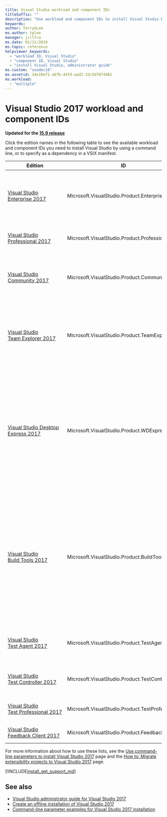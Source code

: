 ```yaml
---
title: Visual Studio workload and component IDs
titleSuffix: ""
description: "Use workload and component IDs to install Visual Studio by using a command line, or to specify as a dependency in a VSIX manifest"
keywords:
author: TerryGLee
ms.author: tglee
manager: jillfra
ms.date: 01/11/2019
ms.topic: reference
helpviewer_keywords:
  - "workload ID, Visual Studio"
  - "component ID, Visual Studio"
  - "install Visual Studio, administrator guide"
ms.custom: "seodec18"
ms.assetid: 34e19ef1-abfb-44fd-aad2-33c5d7874482
ms.workload:
  - "multiple"
---
```

# Visual Studio 2017 workload and component IDs

**Updated for the [15.9 release](/visualstudio/releasenotes/vs2017-relnotes?context=visualstudio/default&contextView=vs-2017)**

Click the edition names in the following table to see the available workload and component IDs you need to install Visual Studio by using a command line, or to specify as a dependency in a VSIX manifest.

| **Edition** | **ID** | **Description** |
| ----------- | ------ | --------------- |
| [Visual&nbsp;Studio Enterprise&nbsp;2017](workload-component-id-vs-enterprise.md) | Microsoft.VisualStudio.Product.Enterprise | Microsoft DevOps solution for productivity and coordination across teams of any size |
| [Visual&nbsp;Studio Professional&nbsp;2017](workload-component-id-vs-professional.md) | Microsoft.VisualStudio.Product.Professional | Professional developer tools and services for small teams |
| [Visual&nbsp;Studio Community&nbsp;2017](workload-component-id-vs-community.md) | Microsoft.VisualStudio.Product.Community | Free, fully featured IDE for students, open-source, and individual developers |
| [Visual&nbsp;Studio Team&nbsp;Explorer&nbsp;2017](workload-component-id-vs-team-explorer.md) | Microsoft.VisualStudio.Product.TeamExplorer | Interact with Team Foundation Server and Azure DevOps Services without a Visual Studio developer toolset |
| [Visual Studio Desktop Express 2017](workload-component-id-vs-express.md) | Microsoft.VisualStudio.Product.WDExpress | Build Native and Managed applications like WPF, WinForms, and Win32 with syntax-aware code editing, source code control, and work item management. Includes support for C#, Visual Basic, and Visual C++. |
| [Visual&nbsp;Studio Build&nbsp;Tools&nbsp;2017](workload-component-id-vs-build-tools.md) | Microsoft.VisualStudio.Product.BuildTools | The Visual Studio Build Tools allows you to build native and managed MSBuild-based applications without requiring the Visual Studio IDE. There are options to install the Visual C++ compilers and libraries, MFC, ATL, and C++/CLI support. |
| [Visual&nbsp;Studio Test&nbsp;Agent&nbsp;2017](workload-component-id-vs-test-agent.md)  | Microsoft.VisualStudio.Product.TestAgent | Supports running automated tests and load tests remotely |
| [Visual&nbsp;Studio Test&nbsp;Controller 2017](workload-component-id-vs-test-controller.md) | Microsoft.VisualStudio.Product.TestController | Distribute automated tests to multiple machines |
| [Visual&nbsp;Studio Test&nbsp;Professional&nbsp;2017](workload-component-id-vs-test-professional.md) | Microsoft.VisualStudio.Product.TestProfessional | Visual Studio Test Professional 2017 |
| [Visual&nbsp;Studio Feedback&nbsp;Client&nbsp;2017](workload-component-id-vs-feedback-client.md) | Microsoft.VisualStudio.Product.FeedbackClient | Visual Studio Feedback Client 2017 |

For more information about how to use these lists, see the [Use command-line parameters to install Visual Studio 2017](use-command-line-parameters-to-install-visual-studio.md) page and the [How to: Migrate extensibility projects to Visual Studio 2017](../extensibility/how-to-migrate-extensibility-projects-to-visual-studio-2017.md) page.

[!INCLUDE[install_get_support_md](includes/install_get_support_md.md)]

## See also

* [Visual Studio administrator guide for Visual Studio 2017](visual-studio-administrator-guide.md)
* [Create an offline installation of Visual Studio 2017](create-an-offline-installation-of-visual-studio.md)
* [Command-line parameter examples for Visual Studio 2017 installation](command-line-parameter-examples.md)
